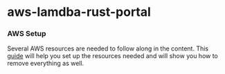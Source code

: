 # aws-lamdba-rust-portal


### AWS Setup
Several AWS resources are needed to follow along in the content. This [guide](https://github.com/LiQingMuBai/aws-lamdba-rust-portal/blob/master/AWS.md)
will help you set up the resources needed and will show you how to remove everything
as well.


